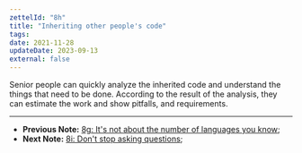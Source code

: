 ```yaml
---
zettelId: "8h"
title: "Inheriting other people's code"
tags:
date: 2021-11-28
updateDate: 2023-09-13
external: false
---
```


Senior people can quickly analyze the inherited code and understand the things that need to be done. According to the result of the analysis, they can estimate the work and show pitfalls, and requirements.

---

- **Previous Note:** [8g: It's not about the number of languages you know](/notes/8g/);
- **Next Note:** [8i: Don't stop asking questions](/notes/8i/);
